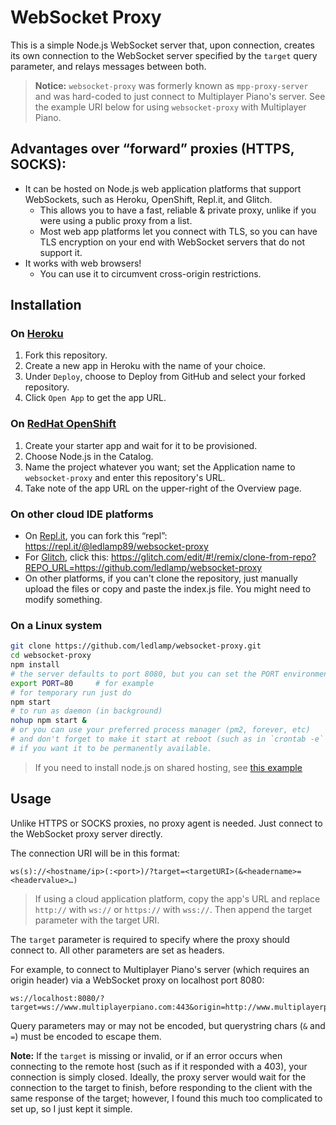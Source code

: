 # WebSocket Proxy

This is a simple Node.js WebSocket server that, upon connection, creates its own connection to the WebSocket server specified by the `target` query parameter, and relays messages between both.

> **Notice:** `websocket-proxy` was formerly known as `mpp-proxy-server` and was hard-coded to just connect to Multiplayer Piano's server. See the example URI below for using `websocket-proxy` with Multiplayer Piano.


## Advantages over “forward” proxies (HTTPS, SOCKS):
- It can be hosted on Node.js web application platforms that support WebSockets, such as Heroku, OpenShift, Repl.it, and Glitch.
    - This allows you to have a fast, reliable & private proxy, unlike if you were using a public proxy from a list.
    - Most web app platforms let you connect with TLS, so you can have TLS encryption on your end with WebSocket servers that do not support it.
- It works with web browsers!
    - You can use it to circumvent cross-origin restrictions.

## Installation

### On [Heroku](https://www.heroku.com/)
1. Fork this repository.
2. Create a new app in Heroku with the name of your choice.
3. Under `Deploy`, choose to Deploy from GitHub and select your forked repository.
4. Click `Open App` to get the app URL.

### On [RedHat OpenShift](https://www.openshift.com/)
1. Create your starter app and wait for it to be provisioned.
2. Choose Node.js in the Catalog.
3. Name the project whatever you want; set the Application name to `websocket-proxy` and enter this repository's URL.
4. Take note of the app URL on the upper-right of the Overview page.

### On other cloud IDE platforms
- On [Repl.it](https://repl.it), you can fork this “repl”: https://repl.it/@ledlamp89/websocket-proxy
- For [Glitch](https://glitch.com), click this: https://glitch.com/edit/#!/remix/clone-from-repo?REPO_URL=https://github.com/ledlamp/websocket-proxy
- On other platforms, if you can't clone the repository, just manually upload the files or copy and paste the index.js file. You might need to modify something.

### On a Linux system
```sh
git clone https://github.com/ledlamp/websocket-proxy.git
cd websocket-proxy
npm install
# the server defaults to port 8080, but you can set the PORT environment variable
export PORT=80     # for example
# for temporary run just do
npm start
# to run as daemon (in background)
nohup npm start &
# or you can use your preferred process manager (pm2, forever, etc)
# and don't forget to make it start at reboot (such as in `crontab -e` or with `pm2 startup`)
# if you want it to be permanently available.
```
> If you need to install node.js on shared hosting, see [this example](https://gist.github.com/ledlamp/6602505c520e7434d06239a72204091d)


## Usage

Unlike HTTPS or SOCKS proxies, no proxy agent is needed. Just connect to the WebSocket proxy server directly.

The connection URI will be in this format:
```
ws(s)://<hostname/ip>(:<port>)/?target=<targetURI>(&<headername>=<headervalue>…)
```

> If using a cloud application platform, copy the app's URL and replace `http://` with `ws://` or `https://` with `wss://`. Then append the target parameter with the target URI.

The `target` parameter is required to specify where the proxy should connect to. All other parameters are set as headers.

For example, to connect to Multiplayer Piano's server (which requires an origin header) via a WebSocket proxy on localhost port 8080:
```
ws://localhost:8080/?target=ws://www.multiplayerpiano.com:443&origin=http://www.multiplayerpiano.com
```

Query parameters may or may not be encoded, but querystring chars (`&` and `=`) must be encoded to escape them.

**Note:** If the `target` is missing or invalid, or if an error occurs when connecting to the remote host (such as if it responded with a 403), your connection is simply closed. Ideally, the proxy server would wait for the connection to the target to finish, before responding to the client with the same response of the target; however, I found this much too complicated to set up, so I just kept it simple.

